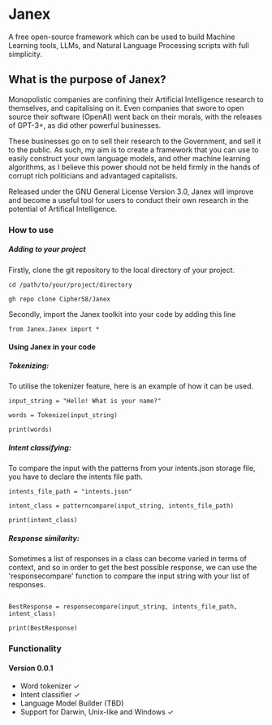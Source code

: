 # Janex
A free open-source framework which can be used to build Machine Learning tools, LLMs, and Natural Language Processing scripts with full simplicity.

<h2> What is the purpose of Janex? </h2>

Monopolistic companies are confining their Artificial Intelligence research to themselves, and capitalising on it. Even companies that swore to open source their software (OpenAI) went back on their morals, with the releases of GPT-3+, as did other powerful businesses.

These businesses go on to sell their research to the Government, and sell it to the public. As such, my aim is to create a framework that you can use to easily construct your own language models, and other machine learning algorithms, as I believe this power should not be held firmly in the hands of corrupt rich politicians and advantaged capitalists.

Released under the GNU General License Version 3.0, Janex will improve and become a useful tool for users to conduct their own research in the potential of Artifical Intelligence.

<h3> How to use </h3>

<h5> Adding to your project </h5>

Firstly, clone the git repository to the local directory of your project.

```
cd /path/to/your/project/directory

gh repo clone Cipher58/Janex
```

Secondly, import the Janex toolkit into your code by adding this line

```
from Janex.Janex import *
```

<h4>Using Janex in your code</h4>

<h5>Tokenizing:</h5>

To utilise the tokenizer feature, here is an example of how it can be used.

```
input_string = "Hello! What is your name?"

words = Tokenize(input_string)

print(words)
```

<h5>Intent classifying:</h5>

To compare the input with the patterns from your intents.json storage file, you have to declare the intents file path.

```
intents_file_path = "intents.json"

intent_class = patterncompare(input_string, intents_file_path)

print(intent_class)
```

<h5>Response similarity:</h5>

Sometimes a list of responses in a class can become varied in terms of context, and so in order to get the best possible response, we can use the 'responsecompare' function to compare the input string with your list of responses.

```

BestResponse = responsecompare(input_string, intents_file_path, intent_class)

print(BestResponse)

```
<h3> Functionality </h3>

<h4>Version 0.0.1</h4>

- Word tokenizer ✓
- Intent classifier ✓
- Language Model Builder (TBD)
- Support for Darwin, Unix-like and Windows ✓
